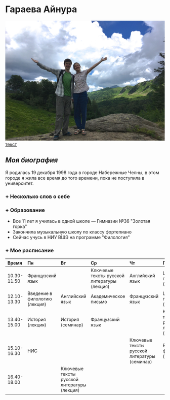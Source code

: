 # Гараева Айнура
![](https://github.com/Garaeva/hw1/blob/master/IMG_3312.jpg)
[текст](https://github.com/Garaeva/hw1/blob/master/IMG_3312.jpg "это я и мой младший брат")

## *Моя биография*
Я родилась 19 декабря 1998 года в городе Набережные Челны, в этом городе я жила все время до того времени, пока не поступила в университет. 
### + **Несколько слов о себе**

### + **Образование**
- Все 11 лет я училась в одной школе — Гимназии №36 "Золотая горка"
- Закончила музыкальную школу по классу фортепиано
- Сейчас учусь в НИУ ВШЭ на программе "Филология"
### + **Мое расписание**
Время|Пн|Вт|Ср|Чт|Пт|
:---|:---|:---|:---|:---|:---|
10.30-11.50|Французский язык| |Ключевые тексты русской литературы (лекция)| Английский язык| Цифровая грамотность (лекция)|
12.10-13.30|Введение в филологию (лекция)|Английский язык| Академическое письмо| Французский язык|Цифровая грамотность (семинар)|
13.40-15.00|История (лекция)|История (семинар)| Французский язык| |Ключевые тексты русской литературы (семинар)|
15.10-16.30|НИС| | |Ключевые тексты русской литературы (семинар)| Введение в филологию (семинар)| 
16.40-18.00| |Ключевые тексты русской литературы (лекция)| | | | 
